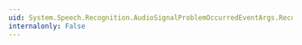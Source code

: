```yaml
---
uid: System.Speech.Recognition.AudioSignalProblemOccurredEventArgs.RecognizerAudioPosition
internalonly: False
---
```

